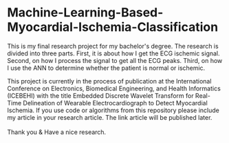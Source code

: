 # Machine-Learning-Based-Myocardial-Ischemia-Classification
 This is my final research project for my bachelor's degree. The research is divided into three parts. First, it is about how I get the ECG ischemic signal. Second, on how I process the signal to get all the ECG peaks. Third, on how I use the ANN to determine whether the patient is normal or ischemic.
 
This project is currently in the process of publication at the International Conference on Electronics, Biomedical Engineering, and Health Informatics (ICEBEHI) with the title Embedded Discrete Wavelet Transform for Real-Time Delineation of Wearable Electrocardiograph to Detect Myocardial Ischemia. If you use code or algorithms from this repository please include my article in your research article. The link article will be published later. <br /><br />Thank you & Have a nice research.
